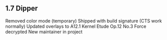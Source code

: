 ## 1.7 Dipper

Removed color mode (temporary)
Shipped with build signature (CTS work normally)
Updated overlays to A12.1
Kernel Etude Op.12 No.3
Force decrypted
New maintainer in project
